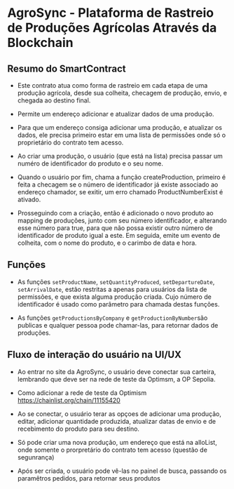 # AgroSync - Plataforma de Rastreio de Produções Agrícolas Através da Blockchain

## Resumo do SmartContract

- Este contrato atua como forma de rastreio em cada etapa de uma produção agrícola, desde sua colheita, checagem de produção, envio, e chegada ao destino final.

- Permite um endereço adicionar e atualizar dados de uma produção.

- Para que um endereço consiga adicionar uma produção, e atualizar os dados, ele precisa primeiro estar em uma lista de permissões onde só o proprietário do contrato tem acesso.

- Ao criar uma produção, o usuário (que está na lista) precisa passar um numéro de identificador do produto e o seu nome.

- Quando o usuário por fim, chama a função createProduction, primeiro é feita a checagem se o número de identificador já existe associado ao endereço chamador, se exitir, um erro chamado ProductNumberExist é ativado.

- Prosseguindo com a criação, então é adicionado o novo produto ao mapping de produções, junto com seu número identificador, e alterando esse número para true, para que não possa existir outro número de identificador de produto igual a este. Em seguida, emite um evento de colheita, com o nome do produto, e o carimbo de data e hora.

## Funções

- As funções `setProductName`, `setQuantityProduced`, `setDepartureDate`, `setArrivalDate`, estão restritas a apenas para usuários da lista de permissões, e que exista alguma produção criada. Cujo número de identificador é usado como parâmetro para chamada destas funções.

- As funções `getProductionsByCompany` e `getProductionByNumber`são publicas e qualquer pessoa pode chamar-las, para retornar dados de produções.

## Fluxo de interação do usuário na UI/UX

- Ao entrar no site da AgroSync, o usuário deve conectar sua carteira, lembrando que deve ser na rede de teste da Optimsm, a OP Sepolia.

- Como adicionar a rede de teste da Optimism https://chainlist.org/chain/11155420

- Ao se conectar, o usuário terar as opçoes de adicionar uma produção, editar, adicionar quantidade produzida, atualizar datas de envio e de recebimento do produto para seu destino.

- Só pode criar uma nova produção, um endereço que está na alloList, onde somente o prorpretário do contrato tem acesso (questão de segunrança)

- Após ser criada, o usuário pode vê-las no painel de busca, passando os paramêtros pedidos, para retornar seus produtos
